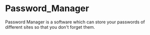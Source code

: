 # Password_Manager
Password Manager is a software which can store your passwords of different sites so that you don't forget them.
